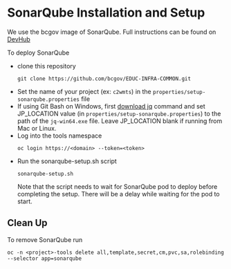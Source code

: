 # SonarQube Installation and Setup

We use the bcgov image of SonarQube.  Full instructions can be found on [DevHub](https://developer.gov.bc.ca/SonarQube-on-OpenShift)

To deploy SonarQube 
* clone this repository 
  ```
  git clone https://github.com/bcgov/EDUC-INFRA-COMMON.git
  ```
* Set the name of your project (ex: `c2wmts`) in the `properties/setup-sonarqube.properties` file
* If using Git Bash on Windows, first [download jq](https://stedolan.github.io/jq/download/) command and set JP_LOCATION value (in `properties/setup-sonarqube.properties`) to the path of the `jq-win64.exe` file.  Leave JP_LOCATION blank if running from Mac or Linux.
* Log into the tools namespace 
  ```
  oc login https://<domain> --token=<token>
  ```
* Run the sonarqube-setup.sh script
  ```
  sonarqube-setup.sh
  ```
  Note that the script needs to wait for SonarQube pod to deploy before completing the setup.  There will be a delay while waiting for the pod to start. 


## Clean Up
To remove SonarQube run
```
oc -n <project>-tools delete all,template,secret,cm,pvc,sa,rolebinding --selector app=sonarqube
```
